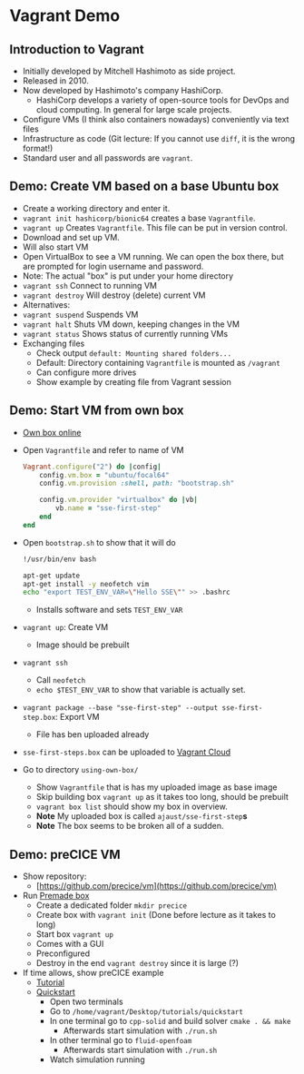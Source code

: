 # Vagrant Demo

## Introduction to Vagrant

- Initially developed by Mitchell Hashimoto as side project.
- Released in 2010.
- Now developed by Hashimoto's company HashiCorp.
    - HashiCorp develops a variety of open-source tools for DevOps and cloud computing. In general for large scale projects.
- Configure VMs (I think also containers nowadays) conveniently via text files
- Infrastructure as code (Git lecture: If you cannot use `diff`, it is the wrong format!)
- Standard user and all passwords are `vagrant`.

## Demo: Create VM based on a base Ubuntu box

- Create a working directory and enter it.
- `vagrant init hashicorp/bionic64` creates a base `Vagrantfile`.
- `vagrant up` Creates `Vagrantfile`. This file can be put in version control.
- Download and set up VM.
- Will also start VM
- Open VirtualBox to see a VM running. We can open the box there, but are prompted for login username and password.
- Note: The actual "box" is put under your home directory
- `vagrant ssh` Connect to running VM
- `vagrant destroy` Will destroy (delete) current VM
- Alternatives:
- `vagrant suspend` Suspends VM
- `vagrant halt` Shuts VM down, keeping changes in the VM
- `vagrant status` Shows status of currently running VMs
- Exchanging files
    - Check output `default: Mounting shared folders...`
    - Default: Directory containing `Vagrantfile` is mounted as    `/vagrant`
    - Can configure more drives
    - Show example by creating file from Vagrant session

## Demo: Start VM from own box

- [Own box online](https://app.vagrantup.com/ajaust/boxes/sse-first-steps/versions/0.1.0)
- Open `Vagrantfile` and refer to name of VM

    ```ruby
    Vagrant.configure("2") do |config|
        config.vm.box = "ubuntu/focal64"
        config.vm.provision :shell, path: "bootstrap.sh"

        config.vm.provider "virtualbox" do |vb|
            vb.name = "sse-first-step"
        end
    end
    ```

- Open `bootstrap.sh` to show that it will do

    ```bash
    !/usr/bin/env bash

    apt-get update
    apt-get install -y neofetch vim
    echo "export TEST_ENV_VAR=\"Hello SSE\"" >> .bashrc
    ```

    - Installs software and sets `TEST_ENV_VAR`
- `vagrant up`: Create VM
    - Image should be prebuilt
- `vagrant ssh`
    - Call `neofetch`
    - `echo $TEST_ENV_VAR` to show that variable is actually set.
- `vagrant package --base "sse-first-step" --output sse-first-step.box`: Export VM
    - File has ben uploaded already
- `sse-first-steps.box` can be uploaded to [Vagrant Cloud](https://app.vagrantup.com)
- Go to directory `using-own-box/`
    - Show `Vagrantfile` that is has my uploaded image as base image
    - Skip building box `vagrant up` as it takes too long, should be prebuilt
    - `vagrant box list` should show my box in overview.
    - **Note** My uploaded box is called `ajaust/sse-first-step`**s**
    - **Note** The box seems to be broken all of a sudden.

## Demo: preCICE VM

- Show repository:
    - [https://github.com/precice/vm](https://github.com/precice/vm)
- Run [Premade box](https://app.vagrantup.com/precice/boxes/precice-vm)
    - Create a dedicated folder `mkdir precice`
    - Create box with `vagrant init` (Done before lecture as it takes to long)
    - Start box `vagrant up`
    - Comes with a GUI
    - Preconfigured
    - Destroy in the end `vagrant destroy` since it is large (?)
- If time allows, show preCICE example
    - [Tutorial](https://precice.org/installation-vm.html#how-to-use-this)
    - [Quickstart](https://precice.org/quickstart.html)
        - Open two terminals
        - Go to `/home/vagrant/Desktop/tutorials/quickstart`
        - In one terminal go to `cpp-solid` and build solver `cmake . && make`
            - Afterwards start simulation with `./run.sh`
        - In other terminal go to `fluid-openfoam`
            - Afterwards start simulation with `./run.sh`
        - Watch simulation running
